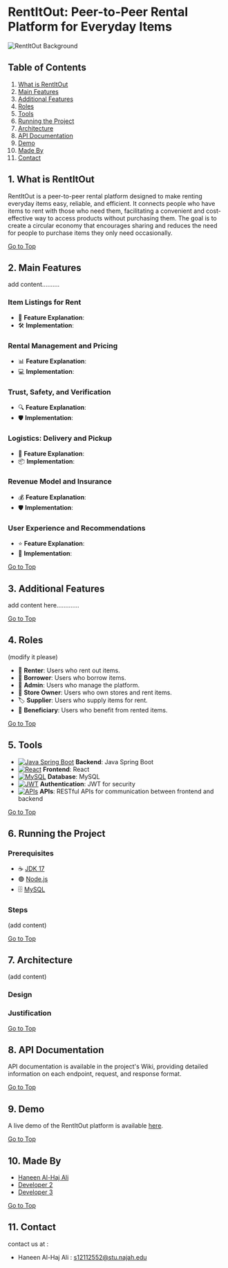 # RentItOut: Peer-to-Peer Rental Platform for Everyday Items

![RentItOut Background](https://github.com/)

## Table of Contents

1. [What is RentItOut](#1-what-is-rentitout)
2. [Main Features](#2-main-features)
3. [Additional Features](#3-additional-features)
4. [Roles](#4-roles)
5. [Tools](#5-tools)
6. [Running the Project](#6-running-the-project)
7. [Architecture](#7-architecture)
8. [API Documentation](#8-api-documentation)
9. [Demo](#9-demo)
10. [Made By](#12-made-by)
11. [Contact](#11-contact)

## 1. What is RentItOut

RentItOut is a peer-to-peer rental platform designed to make renting everyday items easy, reliable, and efficient. It connects people who have items to rent with those who need them, facilitating a convenient and cost-effective way to access products without purchasing them. The goal is to create a circular economy that encourages sharing and reduces the need for people to purchase items they only need occasionally.

[Go to Top](#table-of-contents)

## 2. Main Features
 add content..........
### Item Listings for Rent
- 📜 **Feature Explanation**:
- 🛠️ **Implementation**:
  
### Rental Management and Pricing
- 📊 **Feature Explanation**: 
- 💻 **Implementation**: 

### Trust, Safety, and Verification
- 🔍 **Feature Explanation**: 
- 🛡️ **Implementation**:
  
### Logistics: Delivery and Pickup
- 🚚 **Feature Explanation**:
- 📦 **Implementation**:

### Revenue Model and Insurance
- 💰 **Feature Explanation**: 
- 🛡️ **Implementation**: 

### User Experience and Recommendations
- ⭐ **Feature Explanation**: 
- 🧠 **Implementation**: 

[Go to Top](#table-of-contents)

## 3. Additional Features
 add content here.............

[Go to Top](#table-of-contents)


## 4. Roles 
(modify it please)
- 👤 **Renter**: Users who rent out items.
- 👥 **Borrower**: Users who borrow items.
- 🔧 **Admin**: Users who manage the platform.
- 🏬 **Store Owner**: Users who own stores and rent items.
- 🏷️ **Supplier**: Users who supply items for rent.
- 💼 **Beneficiary**: Users who benefit from rented items.

[Go to Top](#table-of-contents)

## 5. Tools

- [![Java Spring Boot](https://img.icons8.com/color/48/000000/spring-logo.png)](https://spring.io/projects/spring-boot) **Backend**: Java Spring Boot
- [![React](https://img.icons8.com/color/48/000000/react-native.png)](https://reactjs.org/) **Frontend**: React
- [![MySQL](https://img.icons8.com/color/48/000000/mysql-logo.png)](https://www.mysql.com/) **Database**: MySQL
- [![JWT](https://img.icons8.com/color/48/000000/json-web-token.png)](https://jwt.io/) **Authentication**: JWT for security
- [![APIs](https://img.icons8.com/color/48/000000/api.png)](https://restfulapi.net/) **APIs**: RESTful APIs for communication between frontend and backend

[Go to Top](#table-of-contents)

## 6. Running the Project

### Prerequisites
- ☕ [JDK 17](https://www.oracle.com/java/technologies/javase-jdk17-downloads.html)
- 🟢 [Node.js](https://nodejs.org/)
- 🗄️ [MySQL](https://www.mysql.com/)

### Steps
(add content)

[Go to Top](#table-of-contents)

## 7. Architecture 
(add content)

### Design

### Justification

[Go to Top](#table-of-contents)

## 8. API Documentation

API documentation is available in the project's Wiki, providing detailed information on each endpoint, request, and response format.

[Go to Top](#table-of-contents)

## 9. Demo

A live demo of the RentItOut platform is available [here](#).

[Go to Top](#table-of-contents)

## 10. Made By
-  [Haneen Al-Haj Ali](https://github.com/developer1)
-  [Developer 2](https://github.com/developer2)
-  [Developer 3](https://github.com/developer3)

[Go to Top](#table-of-contents)

## 11. Contact
contact us at :
- Haneen Al-Haj Ali : s12112552@stu.najah.edu

